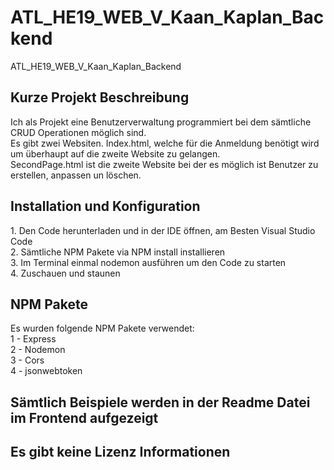 # ATL_HE19_WEB_V_Kaan_Kaplan_Backend
ATL_HE19_WEB_V_Kaan_Kaplan_Backend

<h2>Kurze Projekt Beschreibung</h2>
<p>Ich als Projekt eine Benutzerverwaltung programmiert bei dem sämtliche CRUD Operationen möglich sind.<br>
Es gibt zwei Websiten. Index.html, welche für die Anmeldung benötigt wird um überhaupt auf die zweite Website zu gelangen.<br>
SecondPage.html ist die zweite Website bei der es möglich ist Benutzer zu erstellen, anpassen un löschen.</p>

<h2>Installation und Konfiguration</h2>
<p>1. Den Code herunterladen und in der IDE öffnen, am Besten Visual Studio Code</br>
2. Sämtliche NPM Pakete via NPM install installieren</br>
3. Im Terminal einmal nodemon ausführen um den Code zu starten </br>
4. Zuschauen und staunen</p>

 <h2>NPM Pakete</h2>
 <p>Es wurden folgende NPM Pakete verwendet: <br>
1 - Express <br>
2 - Nodemon <br>
3 - Cors <br>
4 - jsonwebtoken</p>
 

<h2>Sämtlich Beispiele werden in der Readme Datei im Frontend aufgezeigt</h2>

<h2>Es gibt keine Lizenz Informationen</h2>
